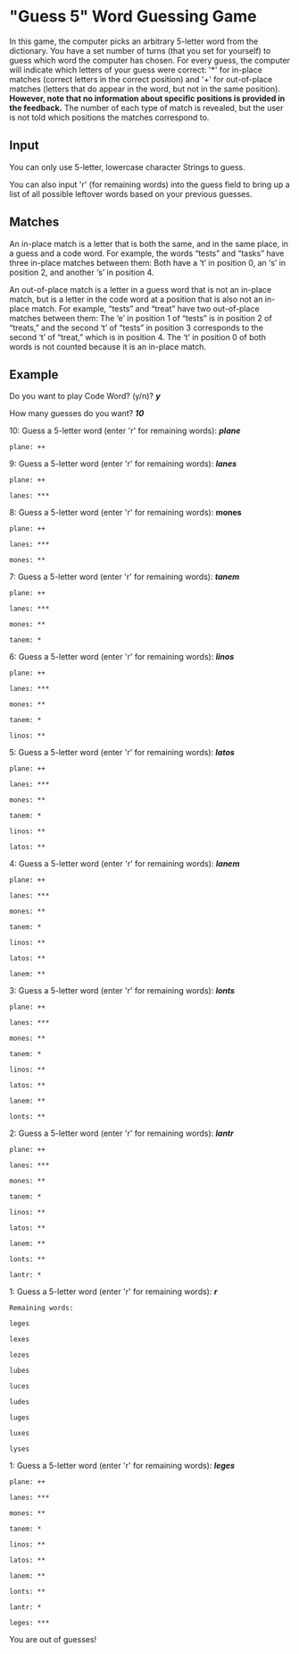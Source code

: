 # "Guess 5" Word Guessing Game

In this game, the computer picks an arbitrary 5-letter word from the dictionary. You have a set number of turns (that you set for yourself) to guess which word the computer has chosen. For every guess, the computer will indicate which letters of your guess were correct: '\*' for in-place matches (correct letters in the correct position) and '+' for out-of-place matches (letters that do appear in the word, but not in the same position). **However, note that no information about specific positions is provided in the feedback.** The number of each type of match is revealed, but the user is not told which positions the matches correspond to.

## Input
You can only use 5-letter, lowercase character Strings to guess.

You can also input 'r' (for remaining words) into the guess field to bring up a list of all possible leftover words based on your previous guesses.

## Matches

An in-place match is a letter that is both the same, and in the same place, in a guess and a code word. For example, the words “tests” and “tasks” have three in-place matches between them: Both have a ‘t’ in position 0, an ‘s’ in position 2, and another ‘s’ in position 4.

An out-of-place match is a letter in a guess word that is not an in-place match, but is a letter in the code word at a position that is also not an in-place match. For example, “tests” and “treat” have two out-of-place matches between them: The ‘e’ in position 1 of “tests” is in position 2 of “treats,” and the second ‘t’ of “tests” in position 3 corresponds to the second ‘t’ of “treat,” which is in position 4. The ‘t’ in position 0 of both words is not counted because it is an in-place match.

## Example

Do you want to play Code Word? (y/n)? **_y_**

How many guesses do you want? **_10_**

10: Guess a 5-letter word (enter 'r' for remaining words): **_plane_**

	plane: ++

9: Guess a 5-letter word (enter 'r' for remaining words): **_lanes_**

	plane: ++

	lanes: ***

8: Guess a 5-letter word (enter 'r' for remaining words): **mones**

	plane: ++

	lanes: ***

	mones: **

7: Guess a 5-letter word (enter 'r' for remaining words): **_tanem_**

	plane: ++

	lanes: ***

	mones: **

	tanem: *

6: Guess a 5-letter word (enter 'r' for remaining words): **_linos_**

	plane: ++

	lanes: ***

	mones: **

	tanem: *

	linos: **

5: Guess a 5-letter word (enter 'r' for remaining words): **_latos_**

	plane: ++

	lanes: ***

	mones: **

	tanem: *

	linos: **

	latos: **

4: Guess a 5-letter word (enter 'r' for remaining words): **_lanem_**

	plane: ++

	lanes: ***

	mones: **

	tanem: *

	linos: **

	latos: **

	lanem: **

3: Guess a 5-letter word (enter 'r' for remaining words): **_lonts_**

	plane: ++

	lanes: ***

	mones: **

	tanem: *

	linos: **

	latos: **

	lanem: **

	lonts: **

2: Guess a 5-letter word (enter 'r' for remaining words): **_lantr_**

	plane: ++

	lanes: ***

	mones: **

	tanem: *

	linos: **

	latos: **

	lanem: **

	lonts: **

	lantr: *


1: Guess a 5-letter word (enter 'r' for remaining words): **_r_**

	Remaining words:
	
	leges
	
	lexes
	
	lezes
	
	lubes
	
	luces
	
	ludes
	
	luges
	
	luxes
	
	lyses
	
1: Guess a 5-letter word (enter 'r' for remaining words): **_leges_**

	plane: ++

	lanes: ***

	mones: **

	tanem: *

	linos: **

	latos: **

	lanem: **

	lonts: **

	lantr: *

	leges: ***

You are out of guesses!
